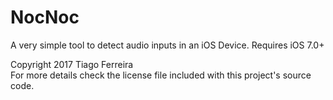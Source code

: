 # NocNoc
A very simple tool to detect audio inputs in an iOS Device.
Requires iOS 7.0+


Copyright 2017 Tiago Ferreira
<br>
For more details check the license file included with this project's source code.
